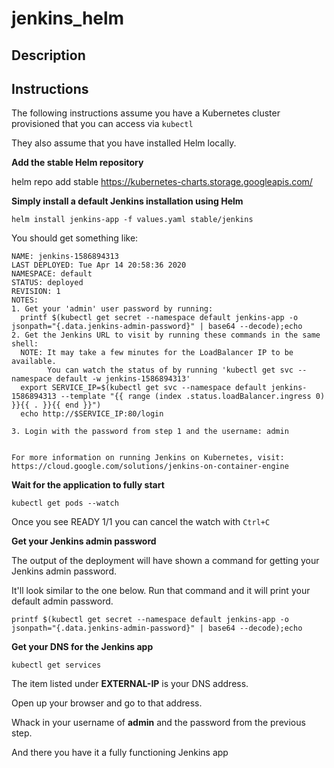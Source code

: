 # jenkins_helm

## Description

## Instructions

The following instructions assume you have a Kubernetes cluster provisioned that you can access via `kubectl`

They also assume that you have installed Helm locally.

**Add the stable Helm repository**

helm repo add stable https://kubernetes-charts.storage.googleapis.com/

**Simply install a default Jenkins installation using Helm**

```
helm install jenkins-app -f values.yaml stable/jenkins
```

You should get something like:

```
NAME: jenkins-1586894313
LAST DEPLOYED: Tue Apr 14 20:58:36 2020
NAMESPACE: default
STATUS: deployed
REVISION: 1
NOTES:
1. Get your 'admin' user password by running:
  printf $(kubectl get secret --namespace default jenkins-app -o jsonpath="{.data.jenkins-admin-password}" | base64 --decode);echo
2. Get the Jenkins URL to visit by running these commands in the same shell:
  NOTE: It may take a few minutes for the LoadBalancer IP to be available.
        You can watch the status of by running 'kubectl get svc --namespace default -w jenkins-1586894313'
  export SERVICE_IP=$(kubectl get svc --namespace default jenkins-1586894313 --template "{{ range (index .status.loadBalancer.ingress 0) }}{{ . }}{{ end }}")
  echo http://$SERVICE_IP:80/login

3. Login with the password from step 1 and the username: admin


For more information on running Jenkins on Kubernetes, visit:
https://cloud.google.com/solutions/jenkins-on-container-engine
```

**Wait for the application to fully start**

```
kubectl get pods --watch
```

Once you see READY 1/1 you can cancel the watch with `Ctrl+C`

**Get your Jenkins admin password**

The output of the deployment will have shown a command for getting your Jenkins admin password.

It'll look similar to the one below. Run that command and it will print your default admin password.

```
printf $(kubectl get secret --namespace default jenkins-app -o jsonpath="{.data.jenkins-admin-password}" | base64 --decode);echo
```

**Get your DNS for the Jenkins app**

```
kubectl get services
```

The item listed under __EXTERNAL-IP__ is your DNS address.

Open up your browser and go to that address.

Whack in your username of __admin__ and the password from the previous step.

And there you have it a fully functioning Jenkins app 

